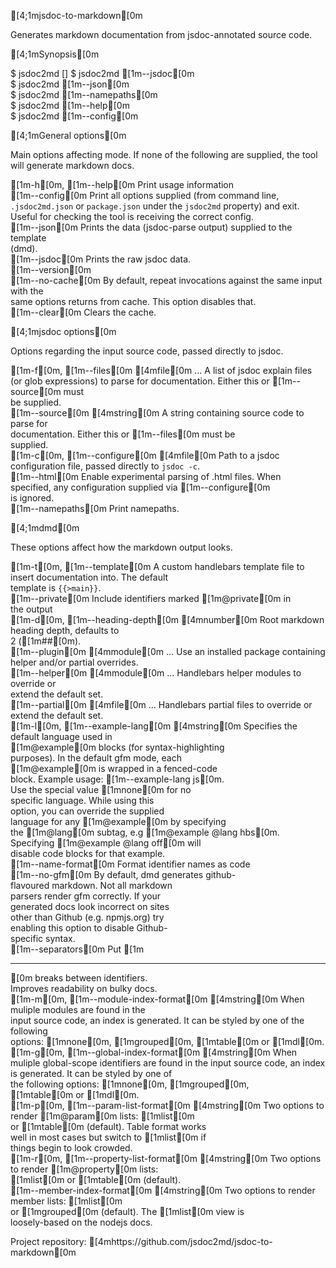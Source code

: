 
[4;1mjsdoc-to-markdown[0m

  Generates markdown documentation from jsdoc-annotated source code. 

[4;1mSynopsis[0m

  $ jsdoc2md <jsdoc-options> [<dmd-options>] 
  $ jsdoc2md <jsdoc-options> [1m--jsdoc[0m         
  $ jsdoc2md <jsdoc-options> [1m--json[0m          
  $ jsdoc2md <jsdoc-options> [1m--namepaths[0m     
  $ jsdoc2md [1m--help[0m                          
  $ jsdoc2md [1m--config[0m                        

[4;1mGeneral options[0m

  Main options affecting mode. If none of the following are supplied, the tool  
  will generate markdown docs.                                                  

  [1m-h[0m, [1m--help[0m    Print usage information                                         
  [1m--config[0m      Print all options supplied (from command line, `.jsdoc2md.json` 
                or `package.json` under the `jsdoc2md` property) and exit.      
                Useful for checking the tool is receiving the correct config.   
  [1m--json[0m        Prints the data (jsdoc-parse output) supplied to the template   
                (dmd).                                                          
  [1m--jsdoc[0m       Prints the raw jsdoc data.                                      
  [1m--version[0m                                                                     
  [1m--no-cache[0m    By default, repeat invocations against the same input with the  
                same options returns from cache. This option disables that.     
  [1m--clear[0m       Clears the cache.                                               

[4;1mjsdoc options[0m

  Options regarding the input source code, passed directly to jsdoc. 

  [1m-f[0m, [1m--files[0m [4mfile[0m ...   A list of jsdoc explain files (or glob expressions) to 
                         parse for documentation. Either this or [1m--source[0m must  
                         be supplied.                                           
  [1m--source[0m [4mstring[0m        A string containing source code to parse for           
                         documentation. Either this or [1m--files[0m must be          
                         supplied.                                              
  [1m-c[0m, [1m--configure[0m [4mfile[0m   Path to a jsdoc configuration file, passed directly to 
                         `jsdoc -c`.                                            
  [1m--html[0m                 Enable experimental parsing of .html files. When       
                         specified, any configuration supplied via [1m--configure[0m  
                         is ignored.                                            
  [1m--namepaths[0m            Print namepaths.                                       

[4;1mdmd[0m

  These options affect how the markdown output looks. 

  [1m-t[0m, [1m--template[0m <file>               A custom handlebars template file to      
                                      insert documentation into. The default    
                                      template is `{{>main}}`.                  
  [1m--private[0m                           Include identifiers marked [1m@private[0m in    
                                      the output                                
  [1m-d[0m, [1m--heading-depth[0m [4mnumber[0m          Root markdown heading depth, defaults to  
                                      2 ([1m##[0m).                                   
  [1m--plugin[0m [4mmodule[0m ...                 Use an installed package containing       
                                      helper and/or partial overrides.          
  [1m--helper[0m [4mmodule[0m ...                 Handlebars helper modules to override or  
                                      extend the default set.                   
  [1m--partial[0m [4mfile[0m ...                  Handlebars partial files to override or   
                                      extend the default set.                   
  [1m-l[0m, [1m--example-lang[0m [4mstring[0m           Specifies the default language used in    
                                      [1m@example[0m blocks (for syntax-highlighting  
                                      purposes). In the default gfm mode, each  
                                      [1m@example[0m is wrapped in a fenced-code      
                                      block. Example usage: [1m--example-lang js[0m.  
                                      Use the special value [1mnone[0m for no         
                                      specific language. While using this       
                                      option, you can override the supplied     
                                      language for any [1m@example[0m by specifying   
                                      the [1m@lang[0m subtag, e.g [1m@example @lang hbs[0m. 
                                      Specifying [1m@example @lang off[0m will        
                                      disable code blocks for that example.     
  [1m--name-format[0m                       Format identifier names as code           
  [1m--no-gfm[0m                            By default, dmd generates github-         
                                      flavoured markdown. Not all markdown      
                                      parsers render gfm correctly. If your     
                                      generated docs look incorrect on sites    
                                      other than Github (e.g. npmjs.org) try    
                                      enabling this option to disable Github-   
                                      specific syntax.                          
  [1m--separators[0m                        Put [1m<hr>[0m breaks between identifiers.      
                                      Improves readability on bulky docs.       
  [1m-m[0m, [1m--module-index-format[0m [4mstring[0m    When muliple modules are found in the     
                                      input source code, an index is generated. 
                                      It can be styled by one of the following  
                                      options: [1mnone[0m, [1mgrouped[0m, [1mtable[0m or [1mdl[0m.      
  [1m-g[0m, [1m--global-index-format[0m [4mstring[0m    When muliple global-scope identifiers are 
                                      found in the input source code, an index  
                                      is generated. It can be styled by one of  
                                      the following options: [1mnone[0m, [1mgrouped[0m,     
                                      [1mtable[0m or [1mdl[0m.                              
  [1m-p[0m, [1m--param-list-format[0m [4mstring[0m      Two options to render [1m@param[0m lists: [1mlist[0m  
                                      or [1mtable[0m (default). Table format works    
                                      well in most cases but switch to [1mlist[0m if  
                                      things begin to look crowded.             
  [1m-r[0m, [1m--property-list-format[0m [4mstring[0m   Two options to render [1m@property[0m lists:    
                                      [1mlist[0m or [1mtable[0m (default).                  
  [1m--member-index-format[0m [4mstring[0m        Two options to render member lists: [1mlist[0m  
                                      or [1mgrouped[0m (default). The [1mlist[0m view is    
                                      loosely-based on the nodejs docs.         

  Project repository:   [4mhttps://github.com/jsdoc2md/jsdoc-to-markdown[0m 

